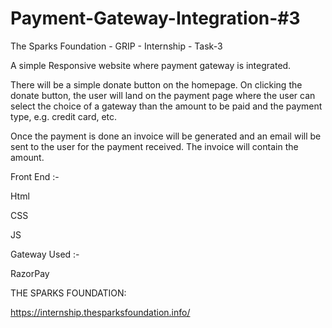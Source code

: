 # Payment-Gateway-Integration-#3
The Sparks Foundation - GRIP - Internship - Task-3

A simple Responsive website where payment gateway is integrated.

There will be a simple donate button on the homepage. On clicking the donate button, the user will land on the payment page where the user can select the choice of a gateway than the amount to be paid and the payment type, e.g. credit card, etc.

Once the payment is done an invoice will be generated and an email will be sent to the user for the payment received. The invoice will contain the amount.

Front End :-

Html

CSS

JS

Gateway Used :-

RazorPay


THE SPARKS FOUNDATION:

https://internship.thesparksfoundation.info/
